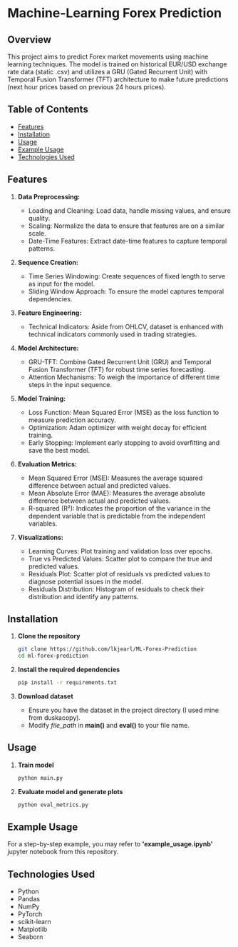 # Machine-Learning Forex Prediction

## Overview
This project aims to predict Forex market movements using machine learning techniques. The model is trained on historical EUR/USD exchange rate data (static .csv) and utilizes a GRU (Gated Recurrent Unit) with Temporal Fusion Transformer (TFT) architecture to make future predictions (next hour prices based on previous 24 hours prices).

## Table of Contents
- [Features](#features)
- [Installation](#installation)
- [Usage](#usage)
- [Example Usage](#example-usage)
- [Technologies Used](#technologies-used)

## Features
1. **Data Preprocessing:**
    - Loading and Cleaning: Load data, handle missing values, and ensure quality.
    - Scaling: Normalize the data to ensure that features are on a similar scale.
    - Date-Time Features: Extract date-time features to capture temporal patterns.

2. **Sequence Creation:**
     - Time Series Windowing: Create sequences of fixed length to serve as input for the model.
     - Sliding Window Approach: To ensure the model captures temporal dependencies.

3. **Feature Engineering:**
     - Technical Indicators: Aside from OHLCV, dataset is enhanced with technical indicators commonly used in trading strategies.

4. **Model Architecture:**
     - GRU-TFT: Combine Gated Recurrent Unit (GRU) and Temporal Fusion Transformer (TFT) for robust time series forecasting.
     - Attention Mechanisms: To weigh the importance of different time steps in the input sequence.

5. **Model Training:**
     - Loss Function: Mean Squared Error (MSE) as the loss function to measure prediction accuracy.
     - Optimization: Adam optimizer with weight decay for efficient training.
     - Early Stopping: Implement early stopping to avoid overfitting and save the best model.

6. **Evaluation Metrics:**
     - Mean Squared Error (MSE): Measures the average squared difference between actual and predicted values.
     - Mean Absolute Error (MAE): Measures the average absolute difference between actual and predicted values.
     - R-squared (R²): Indicates the proportion of the variance in the dependent variable that is predictable from the independent variables.

7. **Visualizations:**
     - Learning Curves: Plot training and validation loss over epochs.
     - True vs Predicted Values: Scatter plot to compare the true and predicted values.
     - Residuals Plot: Scatter plot of residuals vs predicted values to diagnose potential issues in the model.
     - Residuals Distribution: Histogram of residuals to check their distribution and identify any patterns.

## Installation
1. **Clone the repository**
    ```sh
    git clone https://github.com/lkjearl/ML-Forex-Prediction
    cd ml-forex-prediction
    ```
2. **Install the required dependencies**
    ```sh
    pip install -r requirements.txt
    ```

3. **Download dataset**
    - Ensure you have the dataset in the project directory (I used mine from duskacopy).
    - Modify *file_path* in **main()** and **eval()** to your file name.
## Usage
1. **Train model**
    ```sh
    python main.py
    ```

2. **Evaluate model and generate plots**
    ```sh
    python eval_metrics.py
    ```

## Example Usage
For a step-by-step example, you may refer to **'example_usage.ipynb'** jupyter notebook from this repository.

## Technologies Used

- Python
- Pandas
- NumPy
- PyTorch
- scikit-learn
- Matplotlib
- Seaborn